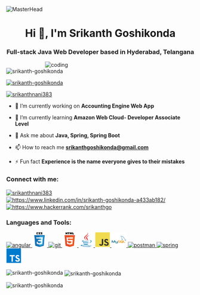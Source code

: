 ![MasterHead](https://chkskills.com/wp-content/uploads/2020/04/PNC-Animated-Banners.gif)
<h1 align="center">Hi 👋, I'm Srikanth Goshikonda</h1>
<h3 align="center">Full-stack Java Web Developer based in Hyderabad, Telangana</h3>
<img align="right" src="https://i.pinimg.com/originals/6e/a8/c6/6ea8c68dfa924bc2e6a9abe3e473087a.gif" alt="coding" width="400"></img>
<p align="left"> <img src="https://komarev.com/ghpvc/?username=srikanth-goshikonda&label=Profile%20views&color=0e75b6&style=flat" alt="srikanth-goshikonda" /> </p>

<p align="left"> <a href="https://github.com/ryo-ma/github-profile-trophy"><img src="https://github-profile-trophy.vercel.app/?username=srikanth-goshikonda" alt="srikanth-goshikonda" /></a> </p>

<p align="left"> <a href="https://twitter.com/srikanthnani383" target="blank"><img src="https://img.shields.io/twitter/follow/srikanthnani383?logo=twitter&style=for-the-badge" alt="srikanthnani383" /></a> </p>

- 🔭 I’m currently working on **Accounting Engine Web App**

- 🌱 I’m currently learning **Amazon Web Cloud- Developer Associate Level**

- 💬 Ask me about **Java, Spring, Spring Boot**

- 📫 How to reach me **srikanthgoshikonda@gmail.com**

- ⚡ Fun fact **Experience is the name everyone gives to their mistakes**

<h3 align="left">Connect with me:</h3>
<p align="left">
<a href="https://twitter.com/srikanthnani383" target="blank"><img align="center" src="https://raw.githubusercontent.com/rahuldkjain/github-profile-readme-generator/master/src/images/icons/Social/twitter.svg" alt="srikanthnani383" height="30" width="40" /></a>
<a href="https://linkedin.com/in/https://www.linkedin.com/in/srikanth-goshikonda-a433ab182/" target="blank"><img align="center" src="https://raw.githubusercontent.com/rahuldkjain/github-profile-readme-generator/master/src/images/icons/Social/linked-in-alt.svg" alt="https://www.linkedin.com/in/srikanth-goshikonda-a433ab182/" height="30" width="40" /></a>
<a href="https://www.hackerrank.com/https://www.hackerrank.com/srikanthgo" target="blank"><img align="center" src="https://raw.githubusercontent.com/rahuldkjain/github-profile-readme-generator/master/src/images/icons/Social/hackerrank.svg" alt="https://www.hackerrank.com/srikanthgo" height="30" width="40" /></a>
</p>

<h3 align="left">Languages and Tools:</h3>
<p align="left"> <a href="https://angular.io" target="_blank" rel="noreferrer"> <img src="https://angular.io/assets/images/logos/angular/angular.svg" alt="angular" width="40" height="40"/> </a> <a href="https://www.w3schools.com/css/" target="_blank" rel="noreferrer"> <img src="https://raw.githubusercontent.com/devicons/devicon/master/icons/css3/css3-original-wordmark.svg" alt="css3" width="40" height="40"/> </a> <a href="https://git-scm.com/" target="_blank" rel="noreferrer"> <img src="https://www.vectorlogo.zone/logos/git-scm/git-scm-icon.svg" alt="git" width="40" height="40"/> </a> <a href="https://www.w3.org/html/" target="_blank" rel="noreferrer"> <img src="https://raw.githubusercontent.com/devicons/devicon/master/icons/html5/html5-original-wordmark.svg" alt="html5" width="40" height="40"/> </a> <a href="https://www.java.com" target="_blank" rel="noreferrer"> <img src="https://raw.githubusercontent.com/devicons/devicon/master/icons/java/java-original.svg" alt="java" width="40" height="40"/> </a> <a href="https://developer.mozilla.org/en-US/docs/Web/JavaScript" target="_blank" rel="noreferrer"> <img src="https://raw.githubusercontent.com/devicons/devicon/master/icons/javascript/javascript-original.svg" alt="javascript" width="40" height="40"/> </a> <a href="https://www.mysql.com/" target="_blank" rel="noreferrer"> <img src="https://raw.githubusercontent.com/devicons/devicon/master/icons/mysql/mysql-original-wordmark.svg" alt="mysql" width="40" height="40"/> </a> <a href="https://postman.com" target="_blank" rel="noreferrer"> <img src="https://www.vectorlogo.zone/logos/getpostman/getpostman-icon.svg" alt="postman" width="40" height="40"/> </a> <a href="https://spring.io/" target="_blank" rel="noreferrer"> <img src="https://www.vectorlogo.zone/logos/springio/springio-icon.svg" alt="spring" width="40" height="40"/> </a> <a href="https://www.typescriptlang.org/" target="_blank" rel="noreferrer"> <img src="https://raw.githubusercontent.com/devicons/devicon/master/icons/typescript/typescript-original.svg" alt="typescript" width="40" height="40"/> </a> </p>

<p><img align="left" src="https://github-readme-stats.vercel.app/api/top-langs?username=srikanth-goshikonda&show_icons=true&locale=en&layout=compact" alt="srikanth-goshikonda" /></p>

<p>&nbsp;<img align="center" src="https://github-readme-stats.vercel.app/api?username=srikanth-goshikonda&show_icons=true&locale=en" alt="srikanth-goshikonda" /></p>

<p><img align="center" src="https://github-readme-streak-stats.herokuapp.com/?user=srikanth-goshikonda&" alt="srikanth-goshikonda" /></p>
